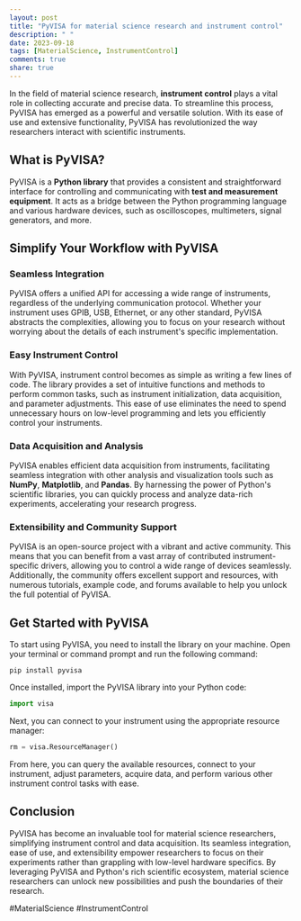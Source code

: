 ```yaml
---
layout: post
title: "PyVISA for material science research and instrument control"
description: " "
date: 2023-09-18
tags: [MaterialScience, InstrumentControl]
comments: true
share: true
---
```


In the field of material science research, **instrument control** plays a vital role in collecting accurate and precise data. To streamline this process, PyVISA has emerged as a powerful and versatile solution. With its ease of use and extensive functionality, PyVISA has revolutionized the way researchers interact with scientific instruments.

## What is PyVISA?

PyVISA is a **Python library** that provides a consistent and straightforward interface for controlling and communicating with **test and measurement equipment**. It acts as a bridge between the Python programming language and various hardware devices, such as oscilloscopes, multimeters, signal generators, and more.

## Simplify Your Workflow with PyVISA

### Seamless Integration

PyVISA offers a unified API for accessing a wide range of instruments, regardless of the underlying communication protocol. Whether your instrument uses GPIB, USB, Ethernet, or any other standard, PyVISA abstracts the complexities, allowing you to focus on your research without worrying about the details of each instrument's specific implementation.

### Easy Instrument Control

With PyVISA, instrument control becomes as simple as writing a few lines of code. The library provides a set of intuitive functions and methods to perform common tasks, such as instrument initialization, data acquisition, and parameter adjustments. This ease of use eliminates the need to spend unnecessary hours on low-level programming and lets you efficiently control your instruments.

### Data Acquisition and Analysis

PyVISA enables efficient data acquisition from instruments, facilitating seamless integration with other analysis and visualization tools such as **NumPy**, **Matplotlib**, and **Pandas**. By harnessing the power of Python's scientific libraries, you can quickly process and analyze data-rich experiments, accelerating your research progress.

### Extensibility and Community Support

PyVISA is an open-source project with a vibrant and active community. This means that you can benefit from a vast array of contributed instrument-specific drivers, allowing you to control a wide range of devices seamlessly. Additionally, the community offers excellent support and resources, with numerous tutorials, example code, and forums available to help you unlock the full potential of PyVISA.

## Get Started with PyVISA

To start using PyVISA, you need to install the library on your machine. Open your terminal or command prompt and run the following command:

```
pip install pyvisa
```

Once installed, import the PyVISA library into your Python code:

```python
import visa
```

Next, you can connect to your instrument using the appropriate resource manager:

```python
rm = visa.ResourceManager()
```

From here, you can query the available resources, connect to your instrument, adjust parameters, acquire data, and perform various other instrument control tasks with ease.

## Conclusion

PyVISA has become an invaluable tool for material science researchers, simplifying instrument control and data acquisition. Its seamless integration, ease of use, and extensibility empower researchers to focus on their experiments rather than grappling with low-level hardware specifics. By leveraging PyVISA and Python's rich scientific ecosystem, material science researchers can unlock new possibilities and push the boundaries of their research.

#MaterialScience #InstrumentControl